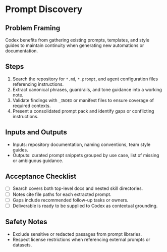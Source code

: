 # Prompt Discovery
## Problem Framing
Codex benefits from gathering existing prompts, templates, and style guides to maintain continuity when generating new automations or documentation.

## Steps
1. Search the repository for `*.md`, `*.prompt`, and agent configuration files referencing instructions.
2. Extract canonical phrases, guardrails, and tone guidance into a working note.
3. Validate findings with `_INDEX` or manifest files to ensure coverage of required contexts.
4. Present a consolidated prompt pack and identify gaps or conflicting instructions.

## Inputs and Outputs
- Inputs: repository documentation, naming conventions, team style guides.
- Outputs: curated prompt snippets grouped by use case, list of missing or ambiguous guidance.

## Acceptance Checklist
- [ ] Search covers both top-level docs and nested skill directories.
- [ ] Notes cite file paths for each extracted prompt.
- [ ] Gaps include recommended follow-up tasks or owners.
- [ ] Deliverable is ready to be supplied to Codex as contextual grounding.

## Safety Notes
- Exclude sensitive or redacted passages from prompt libraries.
- Respect license restrictions when referencing external prompts or datasets.
